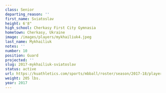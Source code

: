 ```yaml
---
class: Senior
departing_reason: ''
first_name: Sviatoslav
height: 6'8"
high_school: Cherkasy First City Gymnasia
hometown: Cherkasy, Ukraine
image: /images/players/mykhailiuk4.jpeg
last_name: Mykhailiuk
notes: ''
number: 10
position: Guard
projected: ''
slug: 2017-mykhailiuk-sviatoslav
status: active
url: https://kuathletics.com/sports/mbball/roster/season/2017-18/player/sviatoslav-mykhailiuk/
weight: 205 lbs.
year: 2017
---
```

